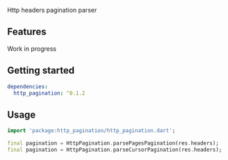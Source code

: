 Http headers pagination parser

## Features

Work in progress

## Getting started

```yaml
dependencies:
  http_pagination: ^0.1.2
```

## Usage

```dart
import 'package:http_pagination/http_pagination.dart';

final pagination = HttpPagination.parsePagesPagination(res.headers);
final pagination = HttpPagination.parseCursorPagination(res.headers);
```


